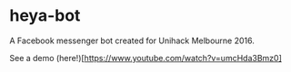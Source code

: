 # heya-bot
A Facebook messenger bot created for Unihack Melbourne 2016.

See a demo (here!)[https://www.youtube.com/watch?v=umcHda3Bmz0]
